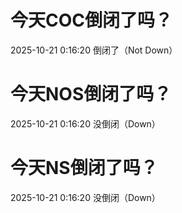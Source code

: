 # 今天COC倒闭了吗？

2025-10-21 0:16:20 倒闭了（Not Down）

# 今天NOS倒闭了吗？

2025-10-21 0:16:20 没倒闭（Down）

# 今天NS倒闭了吗？

2025-10-21 0:16:20 没倒闭（Down）

